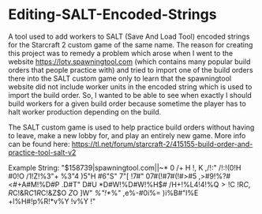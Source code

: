 # Editing-SALT-Encoded-Strings
A tool used to add workers to SALT (Save And Load Tool) encoded strings for the Starcraft 2 custom game of the same name. The reason for creating this project was to remedy a problem which arose when I went to the website https://lotv.spawningtool.com (which contains many popular build orders that people practice with) and tried to import one of the build orders there into the SALT custom game only to learn that the spawningtool website did not include worker units in the encoded string which is used to import the build order. So, I wanted to be able to see when exactly I should build workers for a given build order because sometime the player has to halt worker production depending on the build.



The SALT custom game is used to help practice build orders without having to leave, make a new lobby for, and play an entirely new game.
  More info can be found here:  https://tl.net/forum/starcraft-2/415155-build-order-and-practice-tool-salt-v2




Example String:  "$158739|spawningtool.com||~* 0 /+ H !, K ,/!:" /!:!(0!H #0!O /1!Z!%3"+ %3"4 )5"H #6"S" 7"[ !7#" 07#(!#7#(!#>#5 ,>#9!%?#<#+A#M!%D#P .D#T" D#U *D#W!%D#W!%H$# /H$%!%K$+!%L$4!%L$4!%Q$>!%R$C !R$C ,R$C!&R$C 1R$C!&Z$O $Z$O $]$W" _%"!*_%" ,e%-#0i%= )i%B#"l%E +l%H#!p%R!*v%Y !v%Y !"
